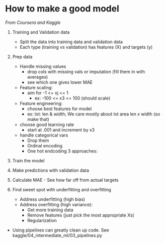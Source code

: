 
# How to make a good model
*From Coursera and Kaggle*
1. Training and Validation data
    - Split the data into training data and validation data
    - Each type (training vs validation) has features (X) and targets (y)

2. Prep data
    - Handle missing values
        - drop cols with missing vals or imputation (fill them in with averages)
        - see which one gives lower MAE
    - Feature scaling:
        - aim for -1 <= xj <= 1
            - ex: -100 <= x3 <= 100 (should scale)
    - Feature engineering:
        - choose best features for model
        - ex: lot: len & width; We care mostly about lot area len x width (so make that)
    - choose good learning rate
        - start at .001 and increment by x3
    - handle categorical vars
        - Drop them       
        - Ordinal encoding
        - One hot endcoding 3 approaches:

3. Train the model

4. Make predictions with validation data 

5. Calculate MAE - See how far off from actual targets

6. Find sweet spot with underfitting and overfitting
    - Address underfitting (high bias)
    - Address overfitting (high variance):
        - Get more training data
        - Remove features (just pick the most appropriate Xs)
        - Regularization


- Using pipelines can greatly clean up code. See kaggle/04_intermediate_ml/03_pipelines.py

